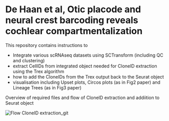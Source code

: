 # De Haan et al, Otic placode and neural crest barcoding reveals cochlear compartmentalization 

This repository contains instructions to 
- Integrate various scRNAseq datasets using SCTransform (including QC and clustering)
- extract CellIDs from integrated object needed for CloneID extraction using the Trex algorithm
- how to add the CloneIDs from the Trex output back to the Seurat object
- visualisation including Upset plots, Circos plots (as in Fig2 paper)  and Lineage Trees (as in Fig3 paper)


Overview of required files and flow of CloneID extraction and addiition to Seurat object
  
![Flow CloneID extraction_git](https://github.com/user-attachments/assets/330d53ce-868d-4dbb-9e72-bf41b6681594)
